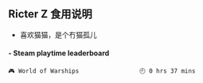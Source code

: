 ## Ricter Z 食用说明
- 喜欢猫猫，是个冇猫孤儿

<!-- steam-box start -->
#### - Steam playtime leaderboard
```text
🎮 World of Warships                 🕘 0 hrs 37 mins
```
<!-- Powered by https://github.com/YouEclipse/steam-box . -->
<!-- steam-box end -->
